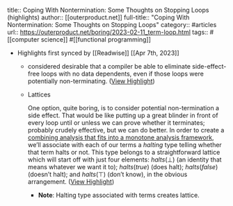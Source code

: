 title:: Coping With Nontermination: Some Thoughts on Stopping Loops (highlights)
author:: [[outerproduct.net]]
full-title:: "Coping With Nontermination: Some Thoughts on Stopping Loops"
category:: #articles
url:: https://outerproduct.net/boring/2023-02-11_term-loop.html
tags:: #[[computer science]] #[[functional programming]]

- Highlights first synced by [[Readwise]] [[Apr 7th, 2023]]
	- considered desirable that a compiler be able to eliminate side-effect-free loops with no data dependents, even if those loops were potentially non-terminating. ([View Highlight](https://read.readwise.io/read/01gx2271d9y66gnexpkrwdpdhz))
	- Lattices
	  
	  One option, quite boring, is to consider potential non-termination a side effect. That would be like putting up a great blinder in front of every loop until or unless we can prove whether it terminates; probably crudely effective, but we can do better. In order to create a [combining analysis that fits into a monotone analysis framework](https://scholarship.rice.edu/bitstream/handle/1911/96451/TR95-252.pdf), we’ll associate with each of our terms a *halting* type telling whether that term halts or not. This type belongs to a straightforward lattice which will start off with just four elements: *halts*(⊥) (an identity that means whatever we want it to); *halts*(*true*) (does halt); *halts*(*false*) (doesn’t halt); and *halts*(⊤) (don’t know), in the obvious arrangement. ([View Highlight](https://read.readwise.io/read/01gx226hnyhfw7xxetqjm64k7w))
		- **Note**: Halting type associated with terms creates lattice.